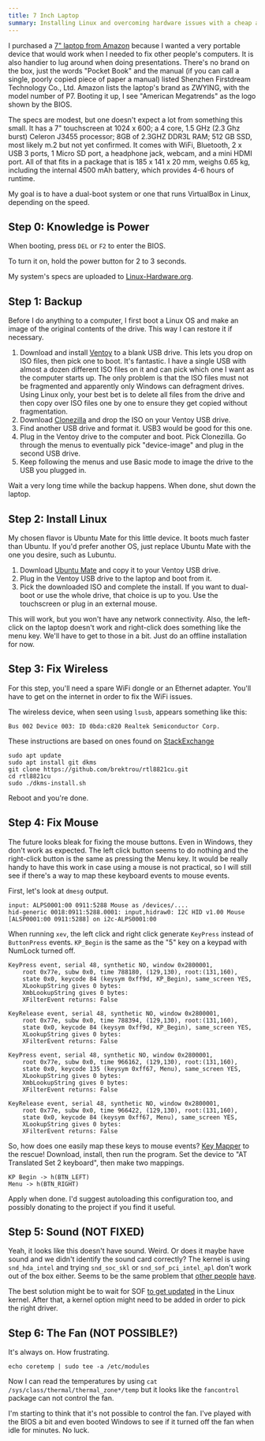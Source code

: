 ```yaml
---
title: 7 Inch Laptop
summary: Installing Linux and overcoming hardware issues with a cheap and small laptop.
---
```


I purchased a [7" laptop from Amazon](https://smile.amazon.com/gp/product/B09CQ22335/ref=ppx_yo_dt_b_asin_title_o04_s00?ie=UTF8&th=1) because I wanted a very portable device that would work when I needed to fix other people's computers. It is also handier to lug around when doing presentations. There's no brand on the box, just the words "Pocket Book" and the manual (if you can call a single, poorly copied piece of paper a manual) listed Shenzhen Firstdream Technology Co., Ltd. Amazon lists the laptop's brand as ZWYING, with the model number of P7. Booting it up, I see "American Megatrends" as the logo shown by the BIOS.

The specs are modest, but one doesn't expect a lot from something this small. It has a 7" touchscreen at 1024 x 600; a 4 core, 1.5 GHz (2.3 Ghz burst) Celeron J3455 processor; 8GB of 2.3GHZ DDR3L RAM; 512 GB SSD, most likely m.2 but not yet confirmed. It comes with WiFi, Bluetooth, 2 x USB 3 ports, 1 Micro SD port, a headphone jack, webcam, and a mini HDMI port. All of that fits in a package that is 185 x 141 x 20 mm, weighs 0.65 kg, including the internal 4500 mAh battery, which provides 4-6 hours of runtime.

My goal is to have a dual-boot system or one that runs VirtualBox in Linux, depending on the speed.


Step 0: Knowledge is Power
--------------------------

When booting, press `DEL` or `F2` to enter the BIOS.

To turn it on, hold the power button for 2 to 3 seconds.

My system's specs are uploaded to [Linux-Hardware.org](https://linux-hardware.org/?probe=a2a881793d).


Step 1: Backup
--------------

Before I do anything to a computer, I first boot a Linux OS and make an image of the original contents of the drive. This way I can restore it if necessary.

1. Download and install [Ventoy](https://www.ventoy.net/en/download.html) to a blank USB drive. This lets you drop on ISO files, then pick one to boot. It's fantastic. I have a single USB with almost a dozen different ISO files on it and can pick which one I want as the computer starts up. The only problem is that the ISO files must not be fragmented and apparently only Windows can defragment drives. Using Linux only, your best bet is to delete all files from the drive and then copy over ISO files one by one to ensure they get copied without fragmentation.
2. Download [Clonezilla](https://clonezilla.org/downloads.php) and drop the ISO on your Ventoy USB drive.
3. Find another USB drive and format it. USB3 would be good for this one.
4. Plug in the Ventoy drive to the computer and boot. Pick Clonezilla. Go through the menus to eventually pick "device-image" and plug in the second USB drive.
5. Keep following the menus and use Basic mode to image the drive to the USB you plugged in.

Wait a very long time while the backup happens. When done, shut down the laptop.


Step 2: Install Linux
---------------------

My chosen flavor is Ubuntu Mate for this little device. It boots much faster than Ubuntu. If you'd prefer another OS, just replace Ubuntu Mate with the one you desire, such as Lubuntu.

1. Download [Ubuntu Mate](https://ubuntu-mate.org/) and copy it to your Ventoy USB drive.
2. Plug in the Ventoy USB drive to the laptop and boot from it.
3. Pick the downloaded ISO and complete the install. If you want to dual-boot or use the whole drive, that choice is up to you. Use the touchscreen or plug in an external mouse.

This will work, but you won't have any network connectivity. Also, the left-click on the laptop doesn't work and right-click does something like the menu key. We'll have to get to those in a bit. Just do an offline installation for now.


Step 3: Fix Wireless
--------------------

For this step, you'll need a spare WiFi dongle or an Ethernet adapter. You'll have to get on the internet in order to fix the WiFi issues.

The wireless device, when seen using `lsusb`, appears something like this:

    Bus 002 Device 003: ID 0bda:c820 Realtek Semiconductor Corp.

These instructions are based on ones found on [StackExchange](https://askubuntu.com/questions/1303035/rtl8821cu-wifi-bluetooth-usb-0bdac820)

    sudo apt update
    sudo apt install git dkms
    git clone https://github.com/brektrou/rtl8821cu.git
    cd rtl8821cu
    sudo ./dkms-install.sh

Reboot and you're done.


Step 4: Fix Mouse
-----------------

The future looks bleak for fixing the mouse buttons. Even in Windows, they don't work as expected. The left click button seems to do nothing and the right-click button is the same as pressing the Menu key. It would be really handy to have this work in case using a mouse is not practical, so I will still see if there's a way to map these keyboard events to mouse events.

First, let's look at `dmesg` output.

    input: ALPS0001:00 0911:5288 Mouse as /devices/....
    hid-generic 0018:0911:5288.0001: input,hidraw0: I2C HID v1.00 Mouse [ALSP0001:00 0911:5288] on i2c-ALPS0001:00

When running `xev`, the left click and right click generate `KeyPress` instead of `ButtonPress` events. `KP_Begin` is the same as the "5" key on a keypad with NumLock turned off.

    KeyPress event, serial 48, synthetic NO, window 0x2800001,
        root 0x77e, subw 0x0, time 788180, (129,130), root:(131,160),
        state 0x0, keycode 84 (keysym 0xff9d, KP_Begin), same_screen YES,
        XLookupString gives 0 bytes:
        XmbLookupString gives 0 bytes:
        XFilterEvent returns: False

    KeyRelease event, serial 48, synthetic NO, window 0x2800001,
        root 0x77e, subw 0x0, time 788394, (129,130), root:(131,160),
        state 0x0, keycode 84 (keysym 0xff9d, KP_Begin), same_screen YES,
        XLookupString gives 0 bytes:
        XFilterEvent returns: False

    KeyPress event, serial 48, synthetic NO, window 0x2800001,
        root 0x77e, subw 0x0, time 966162, (129,130), root:(131,160),
        state 0x0, keycode 135 (keysym 0xff67, Menu), same_screen YES,
        XLookupString gives 0 bytes:
        XmbLookupString gives 0 bytes:
        XFilterEvent returns: False

    KeyRelease event, serial 48, synthetic NO, window 0x2800001,
        root 0x77e, subw 0x0, time 966422, (129,130), root:(131,160),
        state 0x0, keycode 84 (keysym 0xff67, Menu), same_screen YES,
        XLookupString gives 0 bytes:
        XFilterEvent returns: False

So, how does one easily map these keys to mouse events? [Key Mapper](https://github.com/sezanzeb/key-mapper/) to the rescue! Download, install, then run the program. Set the device to "AT Translated Set 2 keyboard", then make two mappings.

    KP Begin -> h(BTN_LEFT)
    Menu -> h(BTN_RIGHT)

Apply when done. I'd suggest autoloading this configuration too, and possibly donating to the project if you find it useful.


Step 5: Sound (NOT FIXED)
-------------------------

Yeah, it looks like this doesn't have sound. Weird. Or does it maybe have sound and we didn't identify the sound card correctly? The kernel is using `snd_hda_intel` and trying `snd_soc_skl` or `snd_sof_pci_intel_apl` don't work out of the box either. Seems to be the same problem that [other people](https://askubuntu.com/questions/1351816/intel-j3455-dummy-sound-issue-snd-intel) [have](https://forum.mxlinux.org/viewtopic.php?t=66187).

The best solution might be to wait for SOF [to get updated](https://github.com/thesofproject/linux/pull/2962) in the Linux kernel. After that, a kernel option might need to be added in order to pick the right driver.


Step 6: The Fan (NOT POSSIBLE?)
-------------------------------

It's always on. How frustrating.

    echo coretemp | sudo tee -a /etc/modules

Now I can read the temperatures by using `cat /sys/class/thermal/thermal_zone*/temp` but it looks like the `fancontrol` package can not control the fan.

I'm starting to think that it's not possible to control the fan. I've played with the BIOS a bit and even booted Windows to see if it turned off the fan when idle for minutes. No luck.
